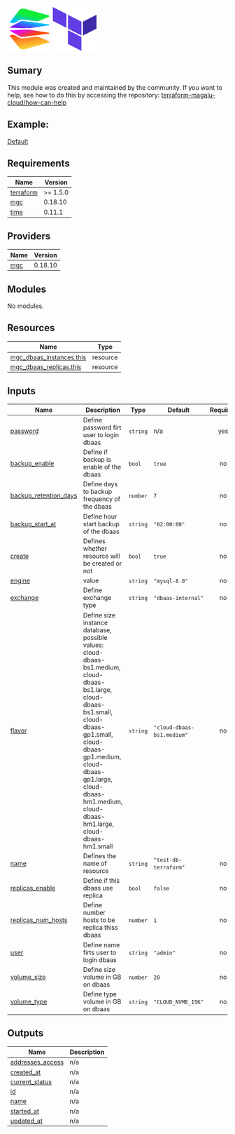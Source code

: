 <img title="a title" alt="Logo da magalu cloud" src="./docs/img/magalu.png" width="100" height="100">  <img title="a title" alt="Logo do terraform" src="./docs/img/terraform.png" width="100" height="100">

## Sumary
This module was created and maintained by the community. If you want to help, see how to do this by accessing the repository:
[terraform-magalu-cloud/how-can-help](https://github.com/terraform-magalu-cloud/how-can-help)

## Example:
[Default](https://github.com/terraform-magalu-cloud/terraform-mgc-dbaas/tree/main/example)

## Requirements

| Name | Version |
|------|---------|
| <a name="requirement_terraform"></a> [terraform](#requirement\_terraform) | >= 1.5.0 |
| <a name="requirement_mgc"></a> [mgc](#requirement\_mgc) | 0.18.10 |
| <a name="requirement_time"></a> [time](#requirement\_time) | 0.11.1 |

## Providers

| Name | Version |
|------|---------|
| <a name="provider_mgc"></a> [mgc](#provider\_mgc) | 0.18.10 |

## Modules

No modules.

## Resources

| Name | Type |
|------|------|
| [mgc_dbaas_instances.this](https://registry.terraform.io/providers/MagaluCloud/mgc/0.18.10/docs/resources/dbaas_instances) | resource |
| [mgc_dbaas_replicas.this](https://registry.terraform.io/providers/MagaluCloud/mgc/0.18.10/docs/resources/dbaas_replicas) | resource |

## Inputs

| Name | Description | Type | Default | Required |
|------|-------------|------|---------|:--------:|
| <a name="input_password"></a> [password](#input\_password) | Define password firt user to login dbaas | `string` | n/a | yes |
| <a name="input_backup_enable"></a> [backup\_enable](#input\_backup\_enable) | Define if backup is enable of the dbaas | `bool` | `true` | no |
| <a name="input_backup_retention_days"></a> [backup\_retention\_days](#input\_backup\_retention\_days) | Define days to backup frequency of the dbaas | `number` | `7` | no |
| <a name="input_backup_start_at"></a> [backup\_start\_at](#input\_backup\_start\_at) | Define hour start backup of the dbaas | `string` | `"02:00:00"` | no |
| <a name="input_create"></a> [create](#input\_create) | Defines whether resource will be created or not | `bool` | `true` | no |
| <a name="input_engine"></a> [engine](#input\_engine) | value | `string` | `"mysql-8.0"` | no |
| <a name="input_exchange"></a> [exchange](#input\_exchange) | Define exchange type | `string` | `"dbaas-internal"` | no |
| <a name="input_flavor"></a> [flavor](#input\_flavor) | Define size instance database, possible values: cloud-dbaas-bs1.medium, cloud-dbaas-bs1.large, cloud-dbaas-bs1.small, cloud-dbaas-gp1.small, cloud-dbaas-gp1.medium,  cloud-dbaas-gp1.large, cloud-dbaas-hm1.medium, cloud-dbaas-hm1.large, cloud-dbaas-hm1.small | `string` | `"cloud-dbaas-bs1.medium"` | no |
| <a name="input_name"></a> [name](#input\_name) | Defines the name of resource | `string` | `"test-db-terraform"` | no |
| <a name="input_replicas_enable"></a> [replicas\_enable](#input\_replicas\_enable) | Define if this dbaas use replica | `bool` | `false` | no |
| <a name="input_replicas_num_hosts"></a> [replicas\_num\_hosts](#input\_replicas\_num\_hosts) | Define number hosts to be replica thiss dbaas | `number` | `1` | no |
| <a name="input_user"></a> [user](#input\_user) | Define name firts user to login dbaas | `string` | `"admin"` | no |
| <a name="input_volume_size"></a> [volume\_size](#input\_volume\_size) | Define size volume in GB on dbaas | `number` | `20` | no |
| <a name="input_volume_type"></a> [volume\_type](#input\_volume\_type) | Define type volume in GB on dbaas | `string` | `"CLOUD_NVME_15K"` | no |

## Outputs

| Name | Description |
|------|-------------|
| <a name="output_addresses_access"></a> [addresses\_access](#output\_addresses\_access) | n/a |
| <a name="output_created_at"></a> [created\_at](#output\_created\_at) | n/a |
| <a name="output_current_status"></a> [current\_status](#output\_current\_status) | n/a |
| <a name="output_id"></a> [id](#output\_id) | n/a |
| <a name="output_name"></a> [name](#output\_name) | n/a |
| <a name="output_started_at"></a> [started\_at](#output\_started\_at) | n/a |
| <a name="output_updated_at"></a> [updated\_at](#output\_updated\_at) | n/a |